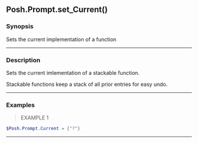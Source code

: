 Posh.Prompt.set_Current()
-------------------------

### Synopsis
Sets the current implementation of a function

---

### Description

Sets the current imlementation of a stackable function.

Stackable functions keep a stack of all prior entries for easy undo.

---

### Examples
> EXAMPLE 1

```PowerShell
$Posh.Prompt.Current = {"?"}
```

---

